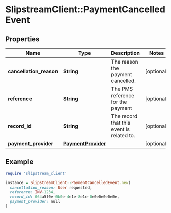 # SlipstreamClient::PaymentCancelledEvent

## Properties

| Name | Type | Description | Notes |
| ---- | ---- | ----------- | ----- |
| **cancellation_reason** | **String** | The reason the payment cancelled. | [optional] |
| **reference** | **String** | The PMS reference for the payment | [optional] |
| **record_id** | **String** | The record that this event is related to. | [optional] |
| **payment_provider** | [**PaymentProvider**](PaymentProvider.md) |  | [optional] |

## Example

```ruby
require 'slipstream_client'

instance = SlipstreamClient::PaymentCancelledEvent.new(
  cancellation_reason: User requested,
  reference: INV-1234,
  record_id: 064a5f0e-0b0e-4e1e-8e1e-0e0e0e0e0e0e,
  payment_provider: null
)
```

